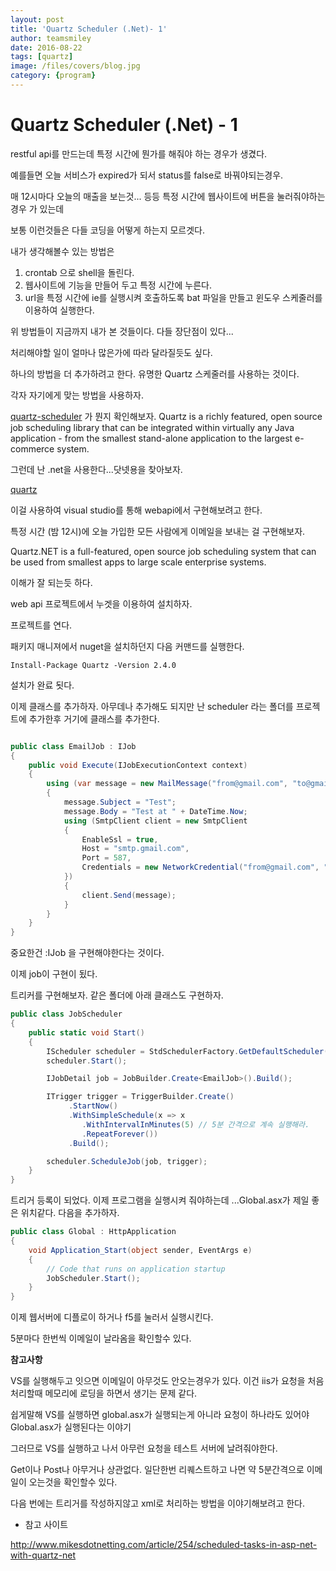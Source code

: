 ```yaml
---
layout: post
title: 'Quartz Scheduler (.Net)- 1' 
author: teamsmiley 
date: 2016-08-22
tags: [quartz]
image: /files/covers/blog.jpg
category: {program}
---
```

# Quartz Scheduler (.Net) - 1

restful api를 만드는데 특정 시간에 뭔가를 해줘야 하는 경우가 생겼다. 

예를들면 오늘 서비스가 expired가 되서 status를 false로 바꿔야되는경우.

매 12시마다 오늘의 매출을 보는것... 등등 특정 시간에 웹사이트에 버튼을 눌러줘야하는경우 가 있는데  

보통 이런것들은 다들 코딩을 어떻게 하는지 모르겟다. 

내가 생각해볼수 있는 방법은 

1. crontab 으로 shell을 돌린다. 
2. 웹사이트에 기능을 만들어 두고 특정 시간에 누른다. 
3. url을 특정 시간에 ie를 실행시켜 호출하도록 bat 파일을 만들고 윈도우 스케줄러를 이용하여 실행한다. 

위 방법들이 지금까지 내가 본 것들이다. 다들 장단점이 있다...

처리해야할 일이 얼마나 많은가에 따라 달라질듯도 싶다. 

하나의 방법을 더 추가하려고 한다. 유명한 Quartz 스케줄러를 사용하는 것이다. 

각자 자기에게 맞는 방법을 사용하자. 

[quartz-scheduler] 가 뭔지  확인해보자. Quartz is a richly featured, open source job scheduling library that can be integrated within virtually any Java application - from the smallest stand-alone application to the largest e-commerce system.

그런데 난 .net을 사용한다...닷넷용을 찾아보자. 

[quartz] 

이걸 사용하여 visual studio를 통해 webapi에서 구현해보려고 한다. 

특정 시간 (밤 12시)에 오늘 가입한 모든 사람에게 이메일을 보내는 걸 구현해보자.

Quartz.NET is a full-featured, open source job scheduling system that can be used from smallest apps to large scale enterprise systems.

이해가 잘 되는듯 하다.

web api 프로젝트에서 누겟을 이용하여 설치하자. 

프로젝트를 연다. 

패키지 매니져에서 nuget을 설치하던지 다음 커맨드를 실행한다. 
```
Install-Package Quartz -Version 2.4.0
```
설치가 완료 됫다. 

이제 클래스를 추가하자. 
아무데나 추가해도 되지만 난 scheduler 라는 폴더를 프로젝트에 추가한후 거기에 클래스를 추가한다. 

```cs

public class EmailJob : IJob
{
    public void Execute(IJobExecutionContext context)
    {
        using (var message = new MailMessage("from@gmail.com", "to@gmail.com"))
        {
            message.Subject = "Test";
            message.Body = "Test at " + DateTime.Now;
            using (SmtpClient client = new SmtpClient
            {
                EnableSsl = true,
                Host = "smtp.gmail.com",
                Port = 587,
                Credentials = new NetworkCredential("from@gmail.com", "yourpassword")
            })
            {
                client.Send(message);
            }
        }
    }
}
```

중요한건 :IJob 을 구현해야한다는 것이다. 

이제 job이 구현이 됬다.

트리커를 구현해보자. 같은 폴더에 아래 클래스도 구현하자.  

```cs
public class JobScheduler
{
    public static void Start()
    {
        IScheduler scheduler = StdSchedulerFactory.GetDefaultScheduler();
        scheduler.Start();

        IJobDetail job = JobBuilder.Create<EmailJob>().Build();

        ITrigger trigger = TriggerBuilder.Create()
             .StartNow()
             .WithSimpleSchedule(x => x
                .WithIntervalInMinutes(5) // 5분 간격으로 계속 실행해라.
                .RepeatForever())
             .Build();

        scheduler.ScheduleJob(job, trigger);
    }
} 
```

트리거 등록이 되었다. 
이제 프로그램을 실행시켜 줘야하는데 ...Global.asx가 제일 좋은 위치같다. 
다음을 추가하자. 

```cs
public class Global : HttpApplication
{
    void Application_Start(object sender, EventArgs e)
    {
        // Code that runs on application startup
        JobScheduler.Start();
    }
}
```

이제 웹서버에 디플로이 하거나 f5를 눌러서 실행시킨다. 

5분마다 한번씩 이메일이 날라옴을 확인할수 있다. 

**참고사항**

VS를 실행해두고 잇으면 이메일이 아무것도 안오는경우가 있다. 이건 iis가 요청을 처음 처리할때 메모리에 로딩을 하면서 생기는 문제 같다.

쉽게말해 VS를 실행하면 global.asx가 실행되는게 아니라 요청이 하나라도 있어야 Global.asx가 실행된다는 이야기 

그러므로 VS를 실행하고 나서 아무런 요청을 테스트 서버에 날려줘야한다. 

Get이나 Post나 아무거나 상관없다. 일단한번 리퀘스트하고 나면 약 5분간격으로 이메일이 오는것을 확인할수 있다. 

다음 번에는 트리거를 작성하지않고 xml로 처리하는 방법을 이야기해보려고 한다. 

* 참고 사이트 

<http://www.mikesdotnetting.com/article/254/scheduled-tasks-in-asp-net-with-quartz-net>


[quartz-scheduler]: http://www.quartz-scheduler.org/
[quartz]: http://www.quartz-scheduler.net/



